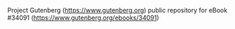 Project Gutenberg (https://www.gutenberg.org) public repository for eBook #34091 (https://www.gutenberg.org/ebooks/34091)
